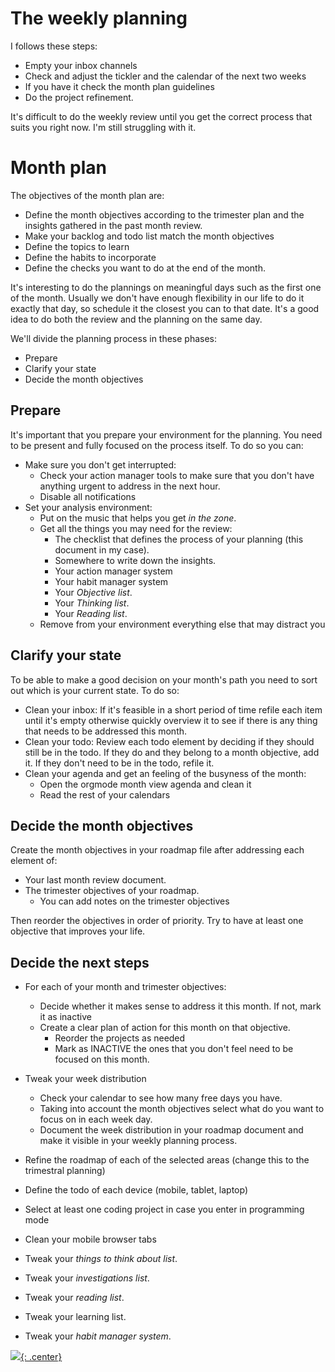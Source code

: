 
# The weekly planning

I follows these steps:

- Empty your inbox channels
- Check and adjust the tickler and the calendar of the next two weeks
- If you have it check the month plan guidelines
- Do the project refinement.

It's difficult to do the weekly review until you get the correct process that suits you right now. I'm still struggling with it.

# Month plan

The objectives of the month plan are:

- Define the month objectives according to the trimester plan and the insights gathered in the past month review. 
- Make your backlog and todo list match the month objectives
- Define the topics to learn
- Define the habits to incorporate
- Define the checks you want to do at the end of the month.

It's interesting to do the plannings on meaningful days such as the first one of the month. Usually we don't have enough flexibility in our life to do it exactly that day, so schedule it the closest you can to that date. It's a good idea to do both the review and the planning on the same day.

We'll divide the planning process in these phases:

- Prepare
- Clarify your state
- Decide the month objectives

## Prepare

It's important that you prepare your environment for the planning. You need to be present and fully focused on the process itself. To do so you can:

- Make sure you don't get interrupted: 
    - Check your action manager tools to make sure that you don't have anything urgent to address in the next hour.
    - Disable all notifications
- Set your analysis environment:
    - Put on the music that helps you get *in the zone*.
    - Get all the things you may need for the review:
        - The checklist that defines the process of your planning (this document in my case).
        - Somewhere to write down the insights.
        - Your action manager system
        - Your habit manager system
        - Your *Objective list*.
        - Your *Thinking list*.
        - Your *Reading list*.
    - Remove from your environment everything else that may distract you

## Clarify your state 

To be able to make a good decision on your month's path you need to sort out which is your current state. To do so:

- Clean your inbox: If it's feasible in a short period of time refile each item until it's empty otherwise quickly overview it to see if there is any thing that needs to be addressed this month.
- Clean your todo: Review each todo element by deciding if they should still be in the todo. If they do and they belong to a month objective, add it. If they don't need to be in the todo, refile it.
- Clean your agenda and get an feeling of the busyness of the month: 
  - Open the orgmode month view agenda and clean it
  - Read the rest of your calendars

## Decide the month objectives

Create the month objectives in your roadmap file after addressing each element of:

- Your last month review document.
- The trimester objectives of your roadmap.
  - You can add notes on the trimester objectives 

Then reorder the objectives in order of priority. Try to have at least one objective that improves your life.

## Decide the next steps

- For each of your month and trimester objectives:
  - Decide whether it makes sense to address it this month. If not, mark it as inactive
  - Create a clear plan of action for this month on that objective. 
    - Reorder the projects as needed 
    - Mark as INACTIVE the ones that you don't feel need to be focused on this month.

- Tweak your week distribution 
  - Check your calendar to see how many free days you have.
  - Taking into account the month objectives select what do you want to focus on in each week day.
  - Document the week distribution in your roadmap document and make it visible in your weekly planning process.

- Refine the roadmap of each of the selected areas (change this to the trimestral planning) 
- Define the todo of each device (mobile, tablet, laptop)
- Select at least one coding project in case you enter in programming mode
- Clean your mobile browser tabs
- Tweak your *things to think about list*.
- Tweak your *investigations list*.
- Tweak your *reading list*.
- Tweak your learning list.
- Tweak your *habit manager system*.

[![](not-by-ai.svg){: .center}](https://notbyai.fyi)
